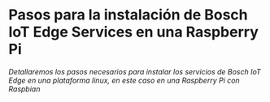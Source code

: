 # Pasos para la instalación de Bosch IoT Edge Services en una Raspberry Pi

_Detallaremos los pasos necesarios para instalar los servicios de Bosch IoT Edge en una plataforma linux, en este caso en una Raspberry Pi con Raspbian_

